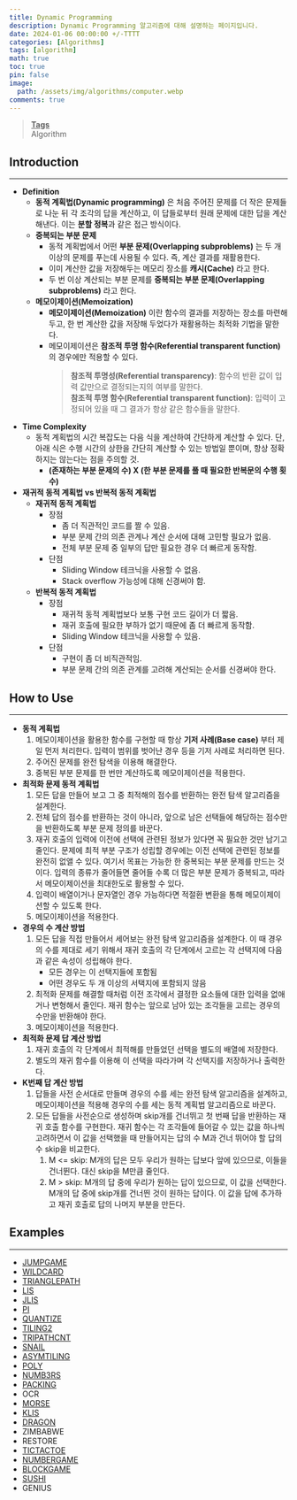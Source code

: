 ```yaml
---
title: Dynamic Programming
description: Dynamic Programming 알고리즘에 대해 설명하는 페이지입니다.
date: 2024-01-06 00:00:00 +/-TTTT
categories: [Algorithms]
tags: [algorithm]
math: true
toc: true
pin: false
image:
  path: /assets/img/algorithms/computer.webp
comments: true
---
```


<blockquote class="prompt-info"><p><strong><u>Tags</u></strong> <br />
Algorithm</p></blockquote>

## Introduction

<hr />

- **Definition**
  - **동적 계획법(Dynamic programming)** 은 처음 주어진 문제를 더 작은 문제들로 나눈 뒤 각 조각의 답을 계산하고, 이 답들로부터 원래 문제에 대한 답을 계산해낸다. 이는 **분할 정복**과 같은 접근 방식이다.
  - **중복되는 부분 문제**
    - 동적 계획법에서 어떤 **부분 문제(Overlapping subproblems)** 는 두 개 이상의 문제를 푸는데 사용될 수 있다. 즉, 계산 결과를 재활용한다.
    - 이미 계산한 값을 저장해두는 메모리 장소를 **캐시(Cache)** 라고 한다.
    - 두 번 이상 계산되는 부분 문제를 **중복되는 부분 문제(Overlapping subproblems)** 라고 한다.
  - **메모이제이션(Memoization)**
    - **메모이제이션(Memoization)** 이란 함수의 결과를 저장하는 장소를 마련해 두고, 한 번 계산한 값을 저장해 두었다가 재활용하는 최적화 기법을 말한다.
    - 메모이제이션은 **참조적 투명 함수(Referential transparent function)** 의 경우에만 적용할 수 있다.
      > **참조적 투명성(Referential transparency)**: 함수의 반환 값이 입력 값만으로 결정되는지의 여부를 말한다.  
      > **참조적 투명 함수(Referential transparent function)**: 입력이 고정되어 있을 때 그 결과가 항상 같은 함수들을 말한다.
- **Time Complexity**
  - 동적 계획법의 시간 복잡도는 다음 식을 계산하여 간단하게 계산할 수 있다. 단, 아래 식은 수행 시간의 상한을 간단히 계산할 수 있는 방법일 뿐이며, 항상 정확하지는 않는다는 점을 주의할 것.
    - **(존재하는 부분 문제의 수) X (한 부분 문제를 풀 때 필요한 반복문의 수행 횟수)**
- **재귀적 동적 계획법 vs 반복적 동적 계획법**
  - **재귀적 동적 계획법**
    - 장점
      - 좀 더 직관적인 코드를 짤 수 있음.
      - 부분 문제 간의 의존 관계나 계산 순서에 대해 고민할 필요가 없음.
      - 전체 부분 문제 중 일부의 답만 필요한 경우 더 빠르게 동작함.
    - 단점
      - Sliding Window 테크닉을 사용할 수 없음.
      - Stack overflow 가능성에 대해 신경써야 함.
  - **반복적 동적 계획법**
    - 장점
      - 재귀적 동적 계획법보다 보통 구현 코드 길이가 더 짧음.
      - 재귀 호출에 필요한 부하가 없기 때문에 좀 더 빠르게 동작함.
      - Sliding Window 테크닉을 사용할 수 있음.
    - 단점
      - 구현이 좀 더 비직관적임.
      - 부분 문제 간의 의존 관계를 고려해 계산되는 순서를 신경써야 한다.

## How to Use

<hr />

- **동적 계획법**
  1. 메모이제이션을 활용한 함수를 구현할 때 항상 **기저 사례(Base case)** 부터 제일 먼저 처리한다. 입력이 범위를 벗어난 경우 등을 기저 사례로 처리하면 된다.
  2. 주어진 문제를 완전 탐색을 이용해 해결한다.
  3. 중복된 부분 문제를 한 번만 계산하도록 메모이제이션을 적용한다.
- **최적화 문제 동적 계획법**
  1. 모든 답을 만들어 보고 그 중 최적해의 점수를 반환하는 완전 탐색 알고리즘을 설계한다.
  2. 전체 답의 점수를 반환하는 것이 아니라, 앞으로 남은 선택들에 해당하는 점수만을 반환하도록 부분 문제 정의를 바꾼다.
  3. 재귀 호출의 입력에 이전에 선택에 관련된 정보가 있다면 꼭 필요한 것만 남기고 줄인다. 문제에 최적 부분 구조가 성립할 경우에는 이전 선택에 관련된 정보를 완전히 없앨 수 있다. 여기서 목표는 가능한 한 중복되는 부분 문제를 만드는 것이다. 입력의 종류가 줄어들면 줄어들 수록 더 많은 부분 문제가 중복되고, 따라서 메모이제이션을 최대한도로 활용할 수 있다.
  4. 입력이 배열이거나 문자열인 경우 가능하다면 적절환 변환을 통해 메모이제이션할 수 있도록 한다.
  5. 메모이제이션을 적용한다.
- **경우의 수 계산 방법**
  1. 모든 답을 직접 만들어서 세어보는 완전 탐색 알고리즘을 설계한다. 이 때 경우의 수를 제대로 세기 위해서 재귀 호출의 각 단계에서 고르는 각 선택지에 다음과 같은 속성이 성립해야 한다.
     - 모든 경우는 이 선택지들에 포함됨
     - 어떤 경우도 두 개 이상의 서택지에 포함되지 않음
  2. 최적화 문제를 해결할 때처럼 이전 조각에서 결정한 요소들에 대한 입력을 없애거나 변형해서 줄인다. 재귀 함수는 앞으로 남아 있는 조각들을 고르는 경우의 수만을 반환해야 한다.
  3. 메모이제이션을 적용한다.
- **최적화 문제 답 계산 방법**
  1. 재귀 호출의 각 단계에서 최적해를 만들었던 선택을 별도의 배열에 저장한다.
  2. 별도의 재귀 함수를 이용해 이 선택을 따라가며 각 선택지를 저장하거나 출력한다.
- **K번째 답 계산 방법**
  1. 답들을 사전 순서대로 만들며 경우의 수를 세는 완전 탐색 알고리즘을 설계하고, 메모이제이션을 적용해 경우의 수를 세는 동적 계획법 알고리즘으로 바꾼다.
  2. 모든 답들을 사전순으로 생성하며 skip개를 건너뛰고 첫 번째 답을 반환하는 재귀 호출 함수를 구현한다. 재귀 함수는 각 조각들에 들어갈 수 있는 값을 하나씩 고려하면서 이 값을 선택했을 때 만들어지는 답의 수 M과 건너 뛰어야 할 답의 수 skip을 비교한다.
     1. M <= skip: M개의 답은 모두 우리가 원하는 답보다 앞에 있으므로, 이들을 건너뛴다. 대신 skip을 M만큼 줄인다.
     2. M > skip: M개의 답 중에 우리가 원하는 답이 있으므로, 이 값을 선택한다. M개의 답 중에 skip개를 건너띈 것이 원하는 답이다. 이 값을 답에 추가하고 재귀 호출로 답의 나머지 부분을 만든다.

## Examples

<hr />

- <a href="https://github.com/HyunJinNo/Algorithm/blob/main/Dynamic%20programming/JUMPGAME.java" target="_blank">JUMPGAME</a>
- <a href="https://github.com/HyunJinNo/Algorithm/blob/main/Dynamic%20programming/WILDCARD.java" target="_blank">WILDCARD</a>
- <a href="https://github.com/HyunJinNo/Algorithm/blob/main/Dynamic%20programming/TRIANGLEPATH.java" target="_blank">TRIANGLEPATH</a>
- <a href="https://github.com/HyunJinNo/Algorithm/blob/main/Dynamic%20programming/LIS.java" target="_blank">LIS</a>
- <a href="https://github.com/HyunJinNo/Algorithm/blob/main/Dynamic%20programming/JLIS.java" target="_blank">JLIS</a>
- <a href="https://github.com/HyunJinNo/Algorithm/blob/main/Dynamic%20programming/PI.java" target="_blank">PI</a>
- <a href="https://github.com/HyunJinNo/Algorithm/blob/main/Dynamic%20programming/QUANTIZE.java" target="_blank">QUANTIZE</a>
- <a href="https://github.com/HyunJinNo/Algorithm/blob/main/Dynamic%20programming/TILING2.java" target="_blank">TILING2</a>
- <a href="https://github.com/HyunJinNo/Algorithm/blob/main/Dynamic%20programming/TRIPATHCNT.java" target="_blank">TRIPATHCNT</a>
- <a href="https://github.com/HyunJinNo/Algorithm/blob/main/Dynamic%20programming/SNAIL.java" target="_blank">SNAIL</a>
- <a href="https://github.com/HyunJinNo/Algorithm/blob/main/Dynamic%20programming/ASYMTILING.java" target="_blank">ASYMTILING</a>
- <a href="https://github.com/HyunJinNo/Algorithm/blob/main/Dynamic%20programming/POLY.java" target="_blank">POLY</a>
- <a href="https://github.com/HyunJinNo/Algorithm/blob/main/Dynamic%20programming/NUMB3RS.java" target="_blank">NUMB3RS</a>
- <a href="https://github.com/HyunJinNo/Algorithm/blob/main/Dynamic%20programming/PACKING.java" target="_blank">PACKING</a>
- OCR
- <a href="https://github.com/HyunJinNo/Algorithm/blob/main/Dynamic%20programming/MORSE.java" target="_blank">MORSE</a>
- <a href="https://github.com/HyunJinNo/Algorithm/blob/main/Dynamic%20programming/KLIS.java" target="_blank">KLIS</a>
- <a href="https://github.com/HyunJinNo/Algorithm/blob/main/Dynamic%20programming/DRAGON.java" target="_blank">DRAGON</a>
- ZIMBABWE
- RESTORE
- <a href="https://github.com/HyunJinNo/Algorithm/blob/main/Dynamic%20programming/TICTACTOE.java" target="_blank">TICTACTOE</a>
- <a href="https://github.com/HyunJinNo/Algorithm/blob/main/Dynamic%20programming/NUMBERGAME.java" target="_blank">NUMBERGAME</a>
- <a href="https://github.com/HyunJinNo/Algorithm/blob/main/Dynamic%20programming/BLOCKGAME.java" target="_blank">BLOCKGAME</a>
- <a href="https://github.com/HyunJinNo/Algorithm/blob/main/Dynamic%20programming/SUSHI.java" target="_blank">SUSHI</a>
- GENIUS
